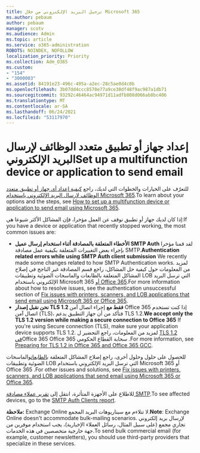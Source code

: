 ```yaml
---
title: ترحيل البريد الإلكتروني من خلال Microsoft 365
ms.author: pebaum
author: pebaum
manager: scotv
ms.audience: Admin
ms.topic: article
ms.service: o365-administration
ROBOTS: NOINDEX, NOFOLLOW
localization_priority: Priority
ms.collection: Adm_O365
ms.custom:
- "154"
- "3000003"
ms.assetid: 84191e23-496c-495a-a2ec-28c5ae0d4c0b
ms.openlocfilehash: 3b07dd4ccc8570e77a9ce30df48f9ac987a1db71
ms.sourcegitcommit: 93292c46464ac94971d11adfb808d066ab8bc406
ms.translationtype: MT
ms.contentlocale: ar-SA
ms.lasthandoff: 06/24/2021
ms.locfileid: "53117970"
---
```

# <a name="set-up-a-multifunction-device-or-application-to-send-email"></a><span data-ttu-id="9311f-102">إعداد جهاز أو تطبيق متعدد الوظائف لإرسال البريد الإلكتروني</span><span class="sxs-lookup"><span data-stu-id="9311f-102">Set up a multifunction device or application to send email</span></span>

<span data-ttu-id="9311f-103">للتعرّف على الخيارات والخطوات التي لديك، راجع [كيفية إعداد أي جهاز أو تطبيق متعدد الوظائف لإرسال البريد الإلكتروني باستخدام Microsoft 365](/Exchange/mail-flow-best-practices/how-to-set-up-a-multifunction-device-or-application-to-send-email-using-microsoft-365-or-office-365).</span><span class="sxs-lookup"><span data-stu-id="9311f-103">To learn about your options and the steps, see [How to set up a multifunction device or application to send email using Microsoft 365](/Exchange/mail-flow-best-practices/how-to-set-up-a-multifunction-device-or-application-to-send-email-using-microsoft-365-or-office-365).</span></span>
  
<span data-ttu-id="9311f-104">إذا كان لديك جهاز أو تطبيق توقف عن العمل مؤخرا، فإن المشاكل الأكثر شيوعا هي:</span><span class="sxs-lookup"><span data-stu-id="9311f-104">If you have a device or application that recently stopped working, the most common issues are:</span></span>

- <span data-ttu-id="9311f-105">**الأخطاء المتعلقة بالمصادقة أثناء استخدام إرسال عميل SMTP Auth** لقد قمنا مؤخرا بإجراء بعض التغييرات المتعلقة بكيفية عمل مصادقة SMTP.</span><span class="sxs-lookup"><span data-stu-id="9311f-105">**Authentication related errors while using SMTP Auth client submission** We recently made some changes related to how SMTP Authentication works.</span></span> <span data-ttu-id="9311f-106">لمزيد من المعلومات حول كيفية حل المشاكل، راجع قسم المصادقة غير الناجح في إصلاح المشاكل المتعلقة بالطابعات والماسحات الضوئية وتطبيقات LOB التي ترسل البريد الإلكتروني باستخدام Microsoft 365 [أو Office 365](/Exchange/mail-flow-best-practices/fix-issues-with-printers-scanners-and-lob-applications-that-send-email-using-off#error-authentication-unsuccessful).</span><span class="sxs-lookup"><span data-stu-id="9311f-106">For more information about how to resolve issues, see the authentication unsuccessful section of [Fix issues with printers, scanners, and LOB applications that send email using Microsoft 365 or Office 365](/Exchange/mail-flow-best-practices/fix-issues-with-printers-scanners-and-lob-applications-that-send-email-using-off#error-authentication-unsuccessful).</span></span>
- <span data-ttu-id="9311f-107">**نحن نقبل إصدار TLS 1.2 فقط مع** إجراء اتصال آمن Office 365 إذا كنت تستخدم اتصال آمن (TLS)، فتأكد من أن جهاز التطبيق يدعم TLS 1.2.</span><span class="sxs-lookup"><span data-stu-id="9311f-107">**We accept only the TLS 1.2 version while making a secure connection to Office 365** If you're using Secure connection (TLS), make sure your application device supports TLS 1.2.</span></span> <span data-ttu-id="9311f-108">لمزيد من المعلومات، راجع التحضير ل [TLS 1.2 في](/microsoft-365/compliance/prepare-tls-1.2-in-office-365)Office 365 Office 365 سحابة القطاع الحكومي .</span><span class="sxs-lookup"><span data-stu-id="9311f-108">For more information, see [Preparing for TLS 1.2 in Office 365 and Office 365 GCC](/microsoft-365/compliance/prepare-tls-1.2-in-office-365).</span></span>
 
<span data-ttu-id="9311f-109">للحصول على حلول وحلول أخرى، راجع إصلاح المشاكل المتعلقة [بالطابعات](/Exchange/mail-flow-best-practices/fix-issues-with-printers-scanners-and-lob-applications-that-send-email-using-off)والماسحات الضوئية وتطبيقات LOB التي ترسل البريد الإلكتروني باستخدام Microsoft 365 أو Office 365 .</span><span class="sxs-lookup"><span data-stu-id="9311f-109">For other issues and solutions, see [Fix issues with printers, scanners, and LOB applications that send email using Microsoft 365 or Office 365](/Exchange/mail-flow-best-practices/fix-issues-with-printers-scanners-and-lob-applications-that-send-email-using-off).</span></span>

<span data-ttu-id="9311f-110">للاطلاع على الأجهزة المتأثرة، انتقل إلى [تقرير عملاء مصادقة SMTP](https://protection.office.com/mailflow/dashboard).</span><span class="sxs-lookup"><span data-stu-id="9311f-110">To see affected devices, go to the [SMTP Auth Clients report](https://protection.office.com/mailflow/dashboard).</span></span>

<span data-ttu-id="9311f-111">**ملاحظة:** Exchange Online لا تتلاءم مع سيناريوهات البريد المجمع.</span><span class="sxs-lookup"><span data-stu-id="9311f-111">**Note**: Exchange Online doesn't accommodate bulk-mailing scenarios.</span></span> <span data-ttu-id="9311f-112">لإرسال بريد إلكتروني تجاري مجمع (على سبيل المثال، رسائل العملاء الإخبارية)، يجب استخدام موفرين من جهة خارجية متخصصين في هذه الخدمات.</span><span class="sxs-lookup"><span data-stu-id="9311f-112">To send bulk commercial email (for example, customer newsletters), you should use third-party providers that specialize in these services.</span></span>
